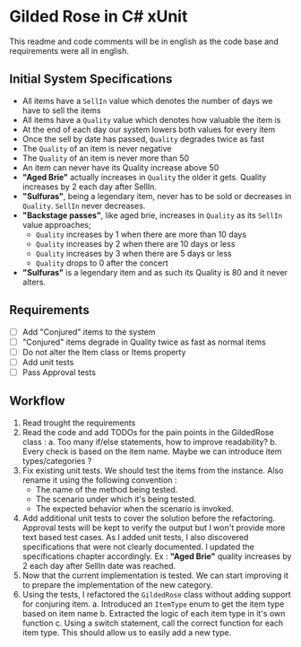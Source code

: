 # Gilded Rose in C# xUnit

This readme and code comments will be in english as the code base and requirements were all in english.

## Initial System Specifications 

- All items have a `SellIn` value which denotes the number of days we have to sell the items
- All items have a `Quality` value which denotes how valuable the item is
- At the end of each day our system lowers both values for every item
- Once the sell by date has passed, `Quality` degrades twice as fast
- The `Quality` of an item is never negative
- The `Quality` of an item is never more than 50
- An item can never have its Quality increase above 50
- **"Aged Brie"** actually increases in `Quality` the older it gets. Quality increases by 2 each day after SellIn.
- **"Sulfuras"**, being a legendary item, never has to be sold or decreases in `Quality`. `SellIn` never decreases.
- **"Backstage passes"**, like aged brie, increases in `Quality` as its `SellIn` value approaches;
    - `Quality` increases by 1 when there are more than 10 days
    - `Quality` increases by 2 when there are 10 days or less 
    - `Quality` increases by 3 when there are 5 days or less
    - `Quality` drops to 0 after the concert
- **"Sulfuras"** is a legendary item and as such its Quality is 80 and it never alters.


## Requirements
- [ ] Add "Conjured" items to the system
- [ ] "Conjured" items degrade in Quality twice as fast as normal items
- [ ] Do not alter the Item class or Items property
- [ ] Add unit tests
- [ ] Pass Approval tests

## Workflow

1. Read trought the requirements 
2. Read the code and add TODOs for the pain points in the GildedRose class :
    a. Too many if/else statements, how to improve readability?
    b. Every check is based on the item name. Maybe we can introduce item types/categories ?
3. Fix existing unit tests. We should test the items from the instance. Also rename it using the following convention :
    * The name of the method being tested.
    * The scenario under which it's being tested.
    * The expected behavior when the scenario is invoked.
4. Add additional unit tests to cover the solution before the refactoring. Approval tests will be kept to verify the output but I won't provide more text based test cases. As I added unit tests, I also discovered specifications that were not clearly documented. I updated the specifications chapter accordingly. Ex : **"Aged Brie"** quality increases by 2 each day after SellIn date was reached.
5. Now that the current implementation is tested. We can start improving it to prepare the implementation of the new category.
6. Using the tests, I refactored the `GildedRose` class without adding support for conjuring item.
    a. Introduced an `ItemType` enum to get the item type based on item name
    b. Extracted the logic of each item type in it's own function
    c. Using a switch statement, call the correct function for each item type. This should allow us to easily add a new type. 


